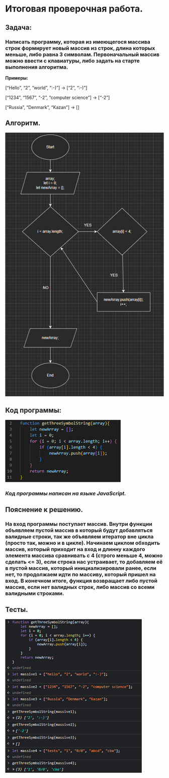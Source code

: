 # Итоговая проверочная работа.

## **Задача:**

### Написать программу, которая из имеющегося массива строк формирует новый массив из строк, длина которых меньше, либо равна 3 символам. Первоначальный массив можно ввести с клавиатуры, либо задать на старте выполнения алгоритма.

**Примеры:**

[“Hello”, “2”, “world”, “:-)”] → [“2”, “:-)”]

[“1234”, “1567”, “-2”, “computer science”] → [“-2”]

[“Russia”, “Denmark”, “Kazan”] → []

## Алгоритм.

![Альтернативный текст](./algorythmPaint.png)

## Код программы:

![Альтернативный текст](./code.png)

### *Код программы написан на языке JavaScript.* 

## Пояснение к решению.

### На вход программы поступает массив. Внутри функции объявляем пустой массив в который будут добавляться валидные строки, так же объявляем итератор вне цикла (просто так, можно и в цикле). Начинаем циклом обходить массив, который приходит на вход и длинну каждого элемента массива сравнивать с 4 (строго меньше 4, можно сделать <= 3), если строка нас устраивает, то добавляем её в пустой массив, который инициализировали ранее, если нет, то продолжаем идти по массиву, который пришел на вход. В конечном итоге, функция возвращает либо пустой массив, если нет валидных строк, либо массив со всеми валидными строками.

## Тесты.

![Альтернативный текст](./tests.png)